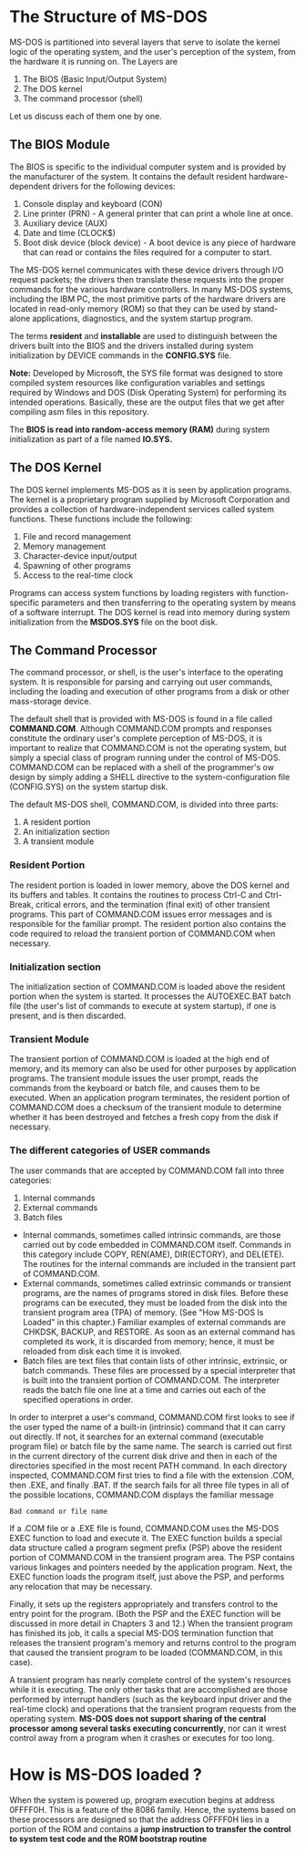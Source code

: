 # The Structure of MS-DOS
MS-DOS is partitioned into several layers that serve to isolate the kernel logic of the operating system, and the user's perception of the system, from the hardware it is running on. 
The Layers are
1. The BIOS (Basic Input/Output System)
2. The DOS kernel
3. The command processor (shell)

Let us discuss each of them one by one.
## The BIOS Module
The BIOS is specific to the individual computer system and is provided by the manufacturer of the system. It contains the default resident hardware-dependent drivers for the following devices:
1. Console display and keyboard (CON)
2. Line printer (PRN) - A general printer that can print a whole line at once. 
3. Auxiliary device (AUX)
4. Date and time (CLOCK$)
5. Boot disk device (block device) - A boot device is any piece of hardware that can read or contains the files required for a computer to start.

The MS-DOS kernel communicates with these device drivers through I/O request packets; the drivers then translate these requests into the proper commands for the various hardware controllers. In many MS-DOS systems, including the IBM PC, the most primitive parts of the hardware drivers are located in read-only memory (ROM) so that they can be used by stand-alone applications, diagnostics, and the system startup program.

The terms **resident** and **installable** are used to distinguish between the drivers built into the BIOS and the drivers installed during system initialization by DEVICE commands in the **CONFIG.SYS** file. 

**Note:**
Developed by Microsoft, the SYS file format was designed to store compiled system resources like configuration variables and settings required by Windows and DOS (Disk Operating System) for performing its intended operations. Basically, these are the output files that we get after compiling asm files in this repository.

The **BIOS is read into random-access memory (RAM)** during system initialization as part of a file named **IO.SYS.** 

## The DOS Kernel
The DOS kernel implements MS-DOS as it is seen by application programs. The kernel is a proprietary program supplied by Microsoft Corporation and provides a collection of hardware-independent services called system functions. These functions include the following:
1. File and record management
2. Memory management
3. Character-device input/output
4. Spawning of other programs
5. Access to the real-time clock

Programs can access system functions by loading registers with function-specific parameters and then transferring to the operating system by means of a software interrupt. The DOS kernel is read into memory during system initialization from the **MSDOS.SYS** file on the boot disk.
## The Command Processor

The command processor, or shell, is the user's interface to the operating system. It is responsible for parsing and carrying out user commands, including the loading and execution of other programs from a disk or other mass-storage device.


The default shell that is provided with MS-DOS is found in a file called **COMMAND.COM**. Although COMMAND.COM prompts and responses constitute the ordinary user's complete perception of MS-DOS, it is important to realize that COMMAND.COM is not the operating system, but simply a special class of program running under the control of MS-DOS. COMMAND.COM can be replaced with a shell of the programmer's ow design by simply adding a SHELL directive to the system-configuration file (CONFIG.SYS) on the system startup disk.


The default MS-DOS shell, COMMAND.COM, is divided into three parts:
1. A resident portion
2. An initialization section
3. A transient module

### Resident Portion
The resident portion is loaded in lower memory, above the DOS kernel and its buffers and tables. It contains the routines to process Ctrl-C and Ctrl-Break, critical errors, and the termination (final exit) of other transient programs. This part of COMMAND.COM issues error messages and is responsible for the familiar prompt. The resident portion also contains the code required to reload the transient portion of COMMAND.COM when necessary.

### Initialization section
The initialization section of COMMAND.COM is loaded above the resident portion when the system is started. It processes the AUTOEXEC.BAT batch file (the user's list of commands to execute at system startup), if one is present, and is then discarded.

### Transient Module
The transient portion of COMMAND.COM is loaded at the high end of memory, and its memory can also be used for other purposes by application programs. The transient module issues the user prompt, reads the commands from the keyboard or batch file, and causes them to be executed. When an application program terminates, the resident portion of COMMAND.COM does a checksum of the transient module to determine whether it has been destroyed and fetches a fresh copy from the disk if necessary.

### The different categories of USER commands
The user commands that are accepted by COMMAND.COM fall into three categories:
1. Internal commands
2. External commands
3. Batch files

* Internal commands, sometimes called intrinsic commands, are those carried out by code embedded in COMMAND.COM itself. Commands in this category include COPY, REN(AME), DIR(ECTORY), and DEL(ETE). The routines for the internal commands are included in the transient part of COMMAND.COM.
* External commands, sometimes called extrinsic commands or transient programs, are the names of programs stored in disk files. Before these programs can be executed, they must be loaded from the disk into the transient program area (TPA) of memory. (See "How MS-DOS Is Loaded" in this chapter.) Familiar examples of external commands are CHKDSK, BACKUP, and RESTORE. As soon as an external command has completed its work, it is discarded from memory; hence, it must be reloaded from disk each time it is invoked.
* Batch files are text files that contain lists of other intrinsic, extrinsic, or batch commands. These files are processed by a special interpreter that is built into the transient portion of COMMAND.COM. The interpreter reads the batch file one line at a time and carries out each of the specified operations in order.

In order to interpret a user's command, COMMAND.COM first looks to see if the user typed the name of a built-in (intrinsic) command that it can carry out directly. If not, it searches for an external command (executable program file) or batch file by the same name. The search is carried out first in the current directory of the current disk drive and then in each of the directories specified in the most recent PATH command. In each directory inspected, COMMAND.COM first tries to find a file with the extension .COM, then .EXE, and finally .BAT. If the search fails for all three file types in all of the possible locations, COMMAND.COM displays the familiar message

  `Bad command or file name`

If a .COM file or a .EXE file is found, COMMAND.COM uses the MS-DOS EXEC function to load and execute it. The EXEC function builds a special data structure called a program segment prefix (PSP) above the resident portion of COMMAND.COM in the transient program area. The PSP contains various linkages and pointers needed by the application program. Next, the EXEC function loads the program itself, just above the PSP, and performs any relocation that may be necessary.

Finally, it sets up the registers appropriately and transfers control to the entry point for the program. (Both the PSP and the EXEC function will be discussed in more detail in Chapters 3 and 12.) When the transient program has finished its job, it calls a special MS-DOS termination function that releases the transient program's memory and returns control to the program that caused the transient program to be loaded (COMMAND.COM, in this case).

A transient program has nearly complete control of the system's resources while it is executing. The only other tasks that are accomplished are those performed by interrupt handlers (such as the keyboard input driver and the real-time clock) and operations that the transient program requests from the operating system. **MS-DOS does not support sharing of the central processor among several tasks executing concurrently**, nor can it wrest control away from a program when it crashes or executes for too long.


# How is MS-DOS loaded ?
When the system is powered up, program execution begins at address 0FFFF0H. This is a feature of the 8086 family. Hence, the systems based on these processors are designed so that the address OFFFF0H lies in a portion of the ROM and contains a **jump instruction to transfer the control to system test code and the ROM bootstrap routine**
